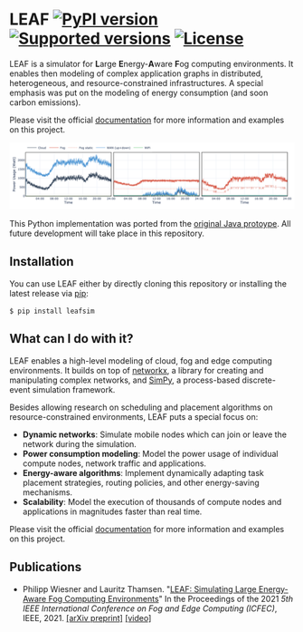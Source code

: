 # LEAF [![PyPI version](https://img.shields.io/pypi/v/leafsim.svg?color=52c72b)](https://pypi.org/project/leafsim/) [![Supported versions](https://img.shields.io/pypi/pyversions/leafsim.svg)](https://pypi.org/project/leafsim/) [![License](https://img.shields.io/pypi/l/leafsim.svg)](https://pypi.org/project/leafsim/)

LEAF is a simulator for **L**arge **E**nergy-**A**ware **F**og computing environments.
It enables then modeling of complex application graphs in distributed, heterogeneous, and resource-constrained infrastructures.
A special emphasis was put on the modeling of energy consumption (and soon carbon emissions).

Please visit the official [documentation](https://leaf.readthedocs.io) for more information and examples on this project.

<p align="center">
  <img src="/docs/_static/infrastructure.png">
</p>

This Python implementation was ported from the [original Java protoype](https://www.github.com/birnbaum/leaf).
All future development will take place in this repository.


## Installation

You can use LEAF either by directly cloning this repository or installing the latest release via [pip](https://pip.pypa.io/en/stable/quickstart/):

```
$ pip install leafsim
```

## What can I do with it?

LEAF enables a high-level modeling of cloud, fog and edge computing environments.
It builds on top of [networkx](https://networkx.org/), a library for creating and manipulating complex networks,
and [SimPy](https://simpy.readthedocs.io/en/latest/), a process-based discrete-event simulation framework.

Besides allowing research on scheduling and placement algorithms on resource-constrained environments,
LEAF puts a special focus on:

- **Dynamic networks**: Simulate mobile nodes which can join or leave the network during the simulation.
- **Power consumption modeling**: Model the power usage of individual compute nodes, network traffic and applications.
- **Energy-aware algorithms**: Implement dynamically adapting task placement strategies, routing policies, and other energy-saving mechanisms.
- **Scalability**: Model the execution of thousands of compute nodes and applications in magnitudes faster than real time.

Please visit the official [documentation](https://leaf.readthedocs.io) for more information and examples on this project.


## Publications

- Philipp Wiesner and Lauritz Thamsen. "[LEAF: Simulating Large Energy-Aware Fog Computing Environments](https://ieeexplore.ieee.org/document/9458907)" In the Proceedings of the 2021 *5th IEEE International Conference on Fog and Edge Computing (ICFEC)*, IEEE, 2021. [[arXiv preprint]](https://arxiv.org/pdf/2103.01170.pdf) [[video]](https://youtu.be/G70hudAhd5M)
